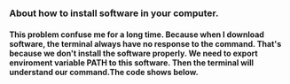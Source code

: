 ### About how to install software in your computer.

#### This problem confuse me for a long time. Because when I download software, the terminal always have no response to the command. That's because we don't install the software properly. We need to export enviroment variable PATH to this software. Then the terminal will understand our command.The code shows below.

<pre>
